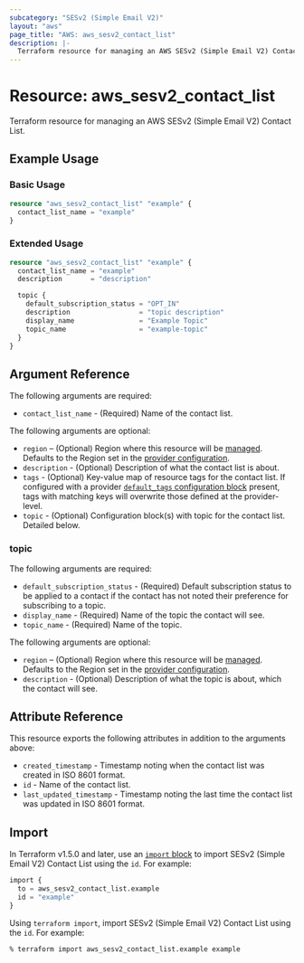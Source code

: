 ```yaml
---
subcategory: "SESv2 (Simple Email V2)"
layout: "aws"
page_title: "AWS: aws_sesv2_contact_list"
description: |-
  Terraform resource for managing an AWS SESv2 (Simple Email V2) Contact List.
---
```


# Resource: aws_sesv2_contact_list

Terraform resource for managing an AWS SESv2 (Simple Email V2) Contact List.

## Example Usage

### Basic Usage

```terraform
resource "aws_sesv2_contact_list" "example" {
  contact_list_name = "example"
}
```

### Extended Usage

```terraform
resource "aws_sesv2_contact_list" "example" {
  contact_list_name = "example"
  description       = "description"

  topic {
    default_subscription_status = "OPT_IN"
    description                 = "topic description"
    display_name                = "Example Topic"
    topic_name                  = "example-topic"
  }
}
```

## Argument Reference

The following arguments are required:

* `contact_list_name` - (Required) Name of the contact list.

The following arguments are optional:

* `region` – (Optional) Region where this resource will be [managed](https://docs.aws.amazon.com/general/latest/gr/rande.html#regional-endpoints). Defaults to the Region set in the [provider configuration](https://registry.terraform.io/providers/hashicorp/aws/latest/docs#aws-configuration-reference).
* `description` - (Optional) Description of what the contact list is about.
* `tags` - (Optional) Key-value map of resource tags for the contact list. If configured with a provider [`default_tags` configuration block](https://registry.terraform.io/providers/hashicorp/aws/latest/docs#default_tags-configuration-block) present, tags with matching keys will overwrite those defined at the provider-level.
* `topic` - (Optional) Configuration block(s) with topic for the contact list. Detailed below.

### topic

The following arguments are required:

* `default_subscription_status` - (Required) Default subscription status to be applied to a contact if the contact has not noted their preference for subscribing to a topic.
* `display_name` - (Required) Name of the topic the contact will see.
* `topic_name` - (Required) Name of the topic.

The following arguments are optional:

* `region` – (Optional) Region where this resource will be [managed](https://docs.aws.amazon.com/general/latest/gr/rande.html#regional-endpoints). Defaults to the Region set in the [provider configuration](https://registry.terraform.io/providers/hashicorp/aws/latest/docs#aws-configuration-reference).
* `description` - (Optional) Description of what the topic is about, which the contact will see.

## Attribute Reference

This resource exports the following attributes in addition to the arguments above:

* `created_timestamp` - Timestamp noting when the contact list was created in ISO 8601 format.
* `id` - Name of the contact list.
* `last_updated_timestamp` - Timestamp noting the last time the contact list was updated in ISO 8601 format.

## Import

In Terraform v1.5.0 and later, use an [`import` block](https://developer.hashicorp.com/terraform/language/import) to import SESv2 (Simple Email V2) Contact List using the `id`. For example:

```terraform
import {
  to = aws_sesv2_contact_list.example
  id = "example"
}
```

Using `terraform import`, import SESv2 (Simple Email V2) Contact List using the `id`. For example:

```console
% terraform import aws_sesv2_contact_list.example example
```
